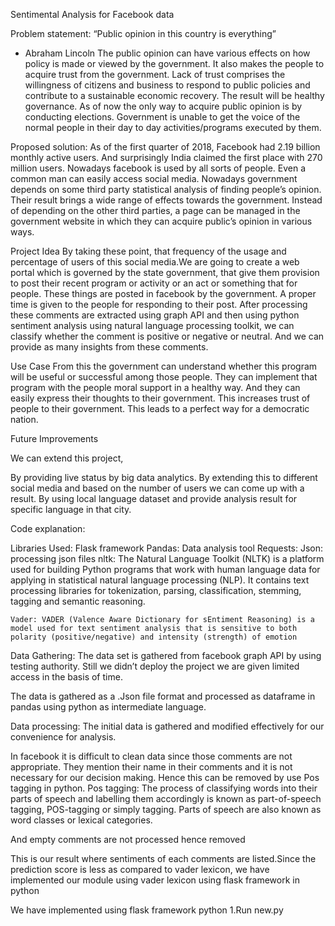 Sentimental Analysis for Facebook data

Problem statement:
“Public opinion in this country is everything”
-	Abraham Lincoln
The public opinion can have various effects on how policy is made or viewed by the government. It also makes the people to acquire trust from the government. Lack of trust comprises the willingness of citizens and business to respond to public policies and contribute to a sustainable economic recovery. The result will be healthy governance. As of now the only way to acquire public opinion is by conducting elections. Government is unable to get the voice of the normal people in their day to day activities/programs executed by them. 

Proposed solution:
As of the first quarter of 2018, Facebook had 2.19 billion monthly active users. And surprisingly India claimed the first place with 270 million users. Nowadays facebook is used by all sorts of people. Even a common man can easily access  social media. Nowadays government depends on some third party statistical analysis of finding people’s opinion. Their result brings a wide range of effects towards the government. Instead of depending on the other third parties, a page can be managed in the government website in which they can acquire public’s opinion in various ways.

Project Idea
By taking these point, that frequency of the usage and percentage of users of this social media.We are going to create a web portal which is governed by the state government, that give them provision to post their recent program or activity or an act or something that for people. These things are posted in facebook by the government. A proper time is given to the people for responding to their post. After processing these comments are extracted using graph API and then using python sentiment analysis using natural language processing toolkit, we can classify whether the comment is positive or negative or neutral. And we can provide as many insights from these comments.

Use Case
From this the government can understand whether this program will be useful or successful among those people. They can implement that program with the people moral support in a healthy way. And they can easily express their thoughts to their government. This increases trust of people to their government. This leads to a perfect way for a democratic nation.

Future Improvements

We can extend this project,

By providing live status by big data analytics.
By extending this to different social media and based on the number of users we can come up with a result.
By using local language dataset and provide analysis result for specific language in that city.

Code explanation:

Libraries Used:
Flask framework 
Pandas: Data analysis tool
Requests:
Json: processing json files
nltk: The Natural Language Toolkit (NLTK) is a platform used for building Python programs that work with human language data for applying in statistical natural language processing (NLP). It contains text processing libraries for tokenization, parsing, classification, stemming, tagging and semantic reasoning.
	
	Vader: VADER (Valence Aware Dictionary for sEntiment Reasoning) is a model used for text sentiment analysis that is sensitive to both polarity (positive/negative) and intensity (strength) of emotion

Data Gathering:
The data set is gathered from facebook graph API by using testing authority. Still we didn’t deploy the project we are given limited access in the basis of time.

The data is gathered as a .Json file format and processed as dataframe in pandas using python as intermediate language.

Data processing:
The initial data is gathered and modified effectively for our convenience for analysis.

In facebook it is difficult to clean data since those comments are not appropriate.
They mention their name in their comments and it is not necessary for our decision making.
Hence this can be removed by use Pos tagging in python.
Pos tagging:  The process of classifying words into their parts of speech and labelling them accordingly is known as part-of-speech tagging, POS-tagging or simply tagging. Parts of speech are also known as word classes or lexical categories. 

And empty comments are not processed hence removed
 
This is our result where sentiments of each comments are listed.Since the prediction score is less as compared to vader lexicon, we have implemented our module using vader lexicon using flask framework in python

We have implemented using flask framework python
1.Run new.py


